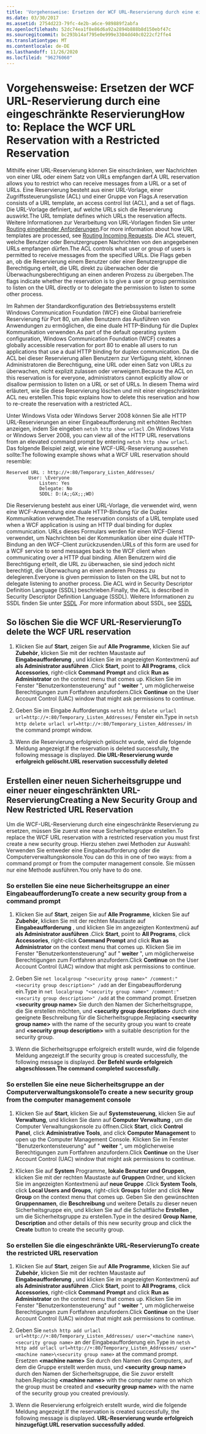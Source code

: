 ```yaml
---
title: 'Vorgehensweise: Ersetzen der WCF URL-Reservierung durch eine eingeschränkte Reservierung'
ms.date: 03/30/2017
ms.assetid: 2754d223-79fc-4e2b-a6ce-989889f2abfa
ms.openlocfilehash: 52dc74ea1f8e86d6a92a2894b888b8d150ebf47c
ms.sourcegitcommit: bc293b14af795e0e999e3304dd40c0222cf2ffe4
ms.translationtype: MT
ms.contentlocale: de-DE
ms.lasthandoff: 11/26/2020
ms.locfileid: "96276060"
---
```

# <a name="how-to-replace-the-wcf-url-reservation-with-a-restricted-reservation"></a><span data-ttu-id="451a9-102">Vorgehensweise: Ersetzen der WCF URL-Reservierung durch eine eingeschränkte Reservierung</span><span class="sxs-lookup"><span data-stu-id="451a9-102">How to: Replace the WCF URL Reservation with a Restricted Reservation</span></span>

<span data-ttu-id="451a9-103">Mithilfe einer URL-Reservierung können Sie einschränken, wer Nachrichten von einer URL oder einem Satz von URLs empfangen darf.</span><span class="sxs-lookup"><span data-stu-id="451a9-103">A URL reservation allows you to restrict who can receive messages from a URL or a set of URLs.</span></span> <span data-ttu-id="451a9-104">Eine Reservierung besteht aus einer URL-Vorlage, einer Zugriffssteuerungsliste (ACL) und einer Gruppe von Flags.</span><span class="sxs-lookup"><span data-stu-id="451a9-104">A reservation consists of a URL template, an access control list (ACL), and a set of flags.</span></span> <span data-ttu-id="451a9-105">Die URL-Vorlage definiert, auf welche URLs sich die Reservierung auswirkt.</span><span class="sxs-lookup"><span data-stu-id="451a9-105">The URL template defines which URLs the reservation affects.</span></span> <span data-ttu-id="451a9-106">Weitere Informationen zur Verarbeitung von URL-Vorlagen finden Sie unter [Routing eingehender Anforderungen](/windows/win32/http/routing-incoming-requests).</span><span class="sxs-lookup"><span data-stu-id="451a9-106">For more information about how URL templates are processed, see [Routing Incoming Requests](/windows/win32/http/routing-incoming-requests).</span></span> <span data-ttu-id="451a9-107">Die ACL steuert, welche Benutzer oder Benutzergruppen Nachrichten von den angegebenen URLs empfangen dürfen.</span><span class="sxs-lookup"><span data-stu-id="451a9-107">The ACL controls what user or group of users is permitted to receive messages from the specified URLs.</span></span> <span data-ttu-id="451a9-108">Die Flags geben an, ob die Reservierung einem Benutzer oder einer Benutzergruppe die Berechtigung erteilt, die URL direkt zu überwachen oder die Überwachungsberechtigung an einen anderen Prozess zu übergeben.</span><span class="sxs-lookup"><span data-stu-id="451a9-108">The flags indicate whether the reservation is to give a user or group permission to listen on the URL directly or to delegate the permission to listen to some other process.</span></span>  
  
 <span data-ttu-id="451a9-109">Im Rahmen der Standardkonfiguration des Betriebssystems erstellt Windows Communication Foundation (WCF) eine Global barrierefreie Reservierung für Port 80, um allen Benutzern das Ausführen von Anwendungen zu ermöglichen, die eine duale HTTP-Bindung für die Duplex Kommunikation verwenden.</span><span class="sxs-lookup"><span data-stu-id="451a9-109">As part of the default operating system configuration, Windows Communication Foundation (WCF) creates a globally accessible reservation for port 80 to enable all users to run applications that use a dual HTTP binding for duplex communication.</span></span> <span data-ttu-id="451a9-110">Da die ACL bei dieser Reservierung allen Benutzern zur Verfügung steht, können Administratoren die Berechtigung, eine URL oder einen Satz von URLs zu überwachen, nicht explizit zulassen oder verweigern.</span><span class="sxs-lookup"><span data-stu-id="451a9-110">Because the ACL on this reservation is for everyone, administrators cannot explicitly allow or disallow permission to listen on a URL or set of URLs.</span></span> <span data-ttu-id="451a9-111">In diesem Thema wird erläutert, wie Sie diese Reservierung löschen und mit einer eingeschränkten ACL neu erstellen.</span><span class="sxs-lookup"><span data-stu-id="451a9-111">This topic explains how to delete this reservation and how to re-create the reservation with a restricted ACL.</span></span>  
  
<span data-ttu-id="451a9-112">Unter Windows Vista oder Windows Server 2008 können Sie alle HTTP URL-Reservierungen an einer Eingabeaufforderung mit erhöhten Rechten anzeigen, indem Sie eingeben `netsh http show urlacl` .</span><span class="sxs-lookup"><span data-stu-id="451a9-112">On Windows Vista or Windows Server 2008, you can view all of the HTTP URL reservations from an elevated command prompt by entering `netsh http show urlacl`.</span></span> <span data-ttu-id="451a9-113">Das folgende Beispiel zeigt, wie eine WCF-URL-Reservierung aussehen sollte:</span><span class="sxs-lookup"><span data-stu-id="451a9-113">The following example shows what a WCF URL reservation should resemble:</span></span>

```output
Reserved URL : http://+:80/Temporary_Listen_Addresses/  
        User: \Everyone  
            Listen: Yes  
            Delegate: No  
            SDDL: D:(A;;GX;;;WD)  
```

 <span data-ttu-id="451a9-114">Die Reservierung besteht aus einer URL-Vorlage, die verwendet wird, wenn eine WCF-Anwendung eine duale HTTP-Bindung für die Duplex Kommunikation verwendet.</span><span class="sxs-lookup"><span data-stu-id="451a9-114">The reservation consists of a URL template used when a WCF application is using an HTTP dual binding for duplex communication.</span></span> <span data-ttu-id="451a9-115">URLs dieses Formulars werden für einen WCF-Dienst verwendet, um Nachrichten bei der Kommunikation über eine duale HTTP-Bindung an den WCF-Client zurückzusenden.</span><span class="sxs-lookup"><span data-stu-id="451a9-115">URLs of this form are used for a WCF service to send messages back to the WCF client when communicating over a HTTP dual binding.</span></span> <span data-ttu-id="451a9-116">Allen Benutzern wird die Berechtigung erteilt, die URL zu überwachen, sie sind jedoch nicht berechtigt, die Überwachung an einen anderen Prozess zu delegieren.</span><span class="sxs-lookup"><span data-stu-id="451a9-116">Everyone is given permission to listen on the URL but not to delegate listening to another process.</span></span> <span data-ttu-id="451a9-117">Die ACL wird in Security Descriptor Definition Language (SSDL) beschrieben.</span><span class="sxs-lookup"><span data-stu-id="451a9-117">Finally, the ACL is described in Security Descriptor Definition Language (SSDL).</span></span> <span data-ttu-id="451a9-118">Weitere Informationen zu SSDL finden Sie unter [SSDL](/windows/win32/secauthz/security-descriptor-definition-language) .</span><span class="sxs-lookup"><span data-stu-id="451a9-118">For more information about SSDL, see [SSDL](/windows/win32/secauthz/security-descriptor-definition-language)</span></span>  
  
## <a name="to-delete-the-wcf-url-reservation"></a><span data-ttu-id="451a9-119">So löschen Sie die WCF URL-Reservierung</span><span class="sxs-lookup"><span data-stu-id="451a9-119">To delete the WCF URL reservation</span></span>  
  
1. <span data-ttu-id="451a9-120">Klicken Sie auf **Start**, zeigen Sie auf **Alle Programme**, klicken Sie auf **Zubehör**, klicken Sie mit der rechten Maustaste auf **Eingabeaufforderung** , und klicken Sie im angezeigten Kontextmenü auf **als Administrator ausführen** .</span><span class="sxs-lookup"><span data-stu-id="451a9-120">Click **Start**, point to **All Programs**, click **Accessories**, right-click **Command Prompt** and click **Run as Administrator** on the context menu that comes up.</span></span> <span data-ttu-id="451a9-121">Klicken Sie im Fenster "Benutzerkontensteuerung" auf " **weiter** ", um möglicherweise Berechtigungen zum Fortfahren anzufordern.</span><span class="sxs-lookup"><span data-stu-id="451a9-121">Click **Continue** on the User Account Control (UAC) window that might ask permissions to continue.</span></span>  
  
2. <span data-ttu-id="451a9-122">Geben Sie im Eingabe Aufforderungs `netsh http delete urlacl url=http://+:80/Temporary_Listen_Addresses/` Fenster ein.</span><span class="sxs-lookup"><span data-stu-id="451a9-122">Type in `netsh http delete urlacl url=http://+:80/Temporary_Listen_Addresses/` in the command prompt window.</span></span>  
  
3. <span data-ttu-id="451a9-123">Wenn die Reservierung erfolgreich gelöscht wurde, wird die folgende Meldung angezeigt.</span><span class="sxs-lookup"><span data-stu-id="451a9-123">If the reservation is deleted successfully, the following message is displayed.</span></span> <span data-ttu-id="451a9-124">**Die URL-Reservierung wurde erfolgreich gelöscht.**</span><span class="sxs-lookup"><span data-stu-id="451a9-124">**URL reservation successfully deleted**</span></span>  
  
## <a name="creating-a-new-security-group-and-new-restricted-url-reservation"></a><span data-ttu-id="451a9-125">Erstellen einer neuen Sicherheitsgruppe und einer neuer eingeschränkten URL-Reservierung</span><span class="sxs-lookup"><span data-stu-id="451a9-125">Creating a New Security Group and New Restricted URL Reservation</span></span>  

 <span data-ttu-id="451a9-126">Um die WCF-URL-Reservierung durch eine eingeschränkte Reservierung zu ersetzen, müssen Sie zuerst eine neue Sicherheitsgruppe erstellen.</span><span class="sxs-lookup"><span data-stu-id="451a9-126">To replace the WCF URL reservation with a restricted reservation you must first create a new security group.</span></span> <span data-ttu-id="451a9-127">Hierzu stehen zwei Methoden zur Auswahl: Verwenden Sie entweder eine Eingabeaufforderung oder die Computerverwaltungskonsole.</span><span class="sxs-lookup"><span data-stu-id="451a9-127">You can do this in one of two ways: from a command prompt or from the computer management console.</span></span> <span data-ttu-id="451a9-128">Sie müssen nur eine Methode ausführen.</span><span class="sxs-lookup"><span data-stu-id="451a9-128">You only have to do one.</span></span>  
  
### <a name="to-create-a-new-security-group-from-a-command-prompt"></a><span data-ttu-id="451a9-129">So erstellen Sie eine neue Sicherheitsgruppe an einer Eingabeaufforderung</span><span class="sxs-lookup"><span data-stu-id="451a9-129">To create a new security group from a command prompt</span></span>  
  
1. <span data-ttu-id="451a9-130">Klicken Sie auf **Start**, zeigen Sie auf **Alle Programme**, klicken Sie auf **Zubehör**, klicken Sie mit der rechten Maustaste auf **Eingabeaufforderung** , und klicken Sie im angezeigten Kontextmenü auf **als Administrator ausführen** .</span><span class="sxs-lookup"><span data-stu-id="451a9-130">Click **Start**, point to **All Programs**, click **Accessories**, right-click **Command Prompt** and click **Run as Administrator** on the context menu that comes up.</span></span> <span data-ttu-id="451a9-131">Klicken Sie im Fenster "Benutzerkontensteuerung" auf " **weiter** ", um möglicherweise Berechtigungen zum Fortfahren anzufordern.</span><span class="sxs-lookup"><span data-stu-id="451a9-131">Click **Continue** on the User Account Control (UAC) window that might ask permissions to continue.</span></span>  
  
2. <span data-ttu-id="451a9-132">Geben Sie `net localgroup "<security group name>" /comment:"<security group description>" /add` an der Eingabeaufforderung ein.</span><span class="sxs-lookup"><span data-stu-id="451a9-132">Type in `net localgroup "<security group name>" /comment:"<security group description>" /add` at the command prompt.</span></span> <span data-ttu-id="451a9-133">Ersetzen **\<security group name>** Sie durch den Namen der Sicherheitsgruppe, die Sie erstellen möchten, und **\<security group description>** durch eine geeignete Beschreibung für die Sicherheitsgruppe.</span><span class="sxs-lookup"><span data-stu-id="451a9-133">Replacing **\<security group name>** with the name of the security group you want to create and **\<security group description>** with a suitable description for the security group.</span></span>  
  
3. <span data-ttu-id="451a9-134">Wenn die Sicherheitsgruppe erfolgreich erstellt wurde, wird die folgende Meldung angezeigt.</span><span class="sxs-lookup"><span data-stu-id="451a9-134">If the security group is created successfully, the following message is displayed.</span></span> <span data-ttu-id="451a9-135">**Der Befehl wurde erfolgreich abgeschlossen.**</span><span class="sxs-lookup"><span data-stu-id="451a9-135">**The command completed successfully.**</span></span>  
  
### <a name="to-create-a-new-security-group-from-the-computer-management-console"></a><span data-ttu-id="451a9-136">So erstellen Sie eine neue Sicherheitsgruppe an der Computerverwaltungskonsole</span><span class="sxs-lookup"><span data-stu-id="451a9-136">To create a new security group from the computer management console</span></span>  
  
1. <span data-ttu-id="451a9-137">Klicken Sie auf **Start**, klicken Sie auf **Systemsteuerung**, klicken Sie auf **Verwaltung**, und klicken Sie dann auf **Computer Verwaltung** , um die Computer Verwaltungskonsole zu öffnen.</span><span class="sxs-lookup"><span data-stu-id="451a9-137">Click **Start**, click **Control Panel**, click **Administrative Tools**, and click **Computer Management** to open up the Computer Management Console.</span></span> <span data-ttu-id="451a9-138">Klicken Sie im Fenster "Benutzerkontensteuerung" auf " **weiter** ", um möglicherweise Berechtigungen zum Fortfahren anzufordern.</span><span class="sxs-lookup"><span data-stu-id="451a9-138">Click **Continue** on the User Account Control (UAC) window that might ask permissions to continue.</span></span>  
  
2. <span data-ttu-id="451a9-139">Klicken Sie auf **System** Programme, **lokale Benutzer und Gruppen**, klicken Sie mit der rechten Maustaste auf **Gruppen** Ordner, und klicken Sie im angezeigten Kontextmenü auf **neue Gruppe** .</span><span class="sxs-lookup"><span data-stu-id="451a9-139">Click **System Tools**, click **Local Users and Groups**, right-click **Groups** folder and click **New Group** on the context menu that comes up.</span></span> <span data-ttu-id="451a9-140">Geben Sie den gewünschten **Gruppennamen**, die **Beschreibung** und weitere Details zu dieser neuen Sicherheitsgruppe ein, und klicken Sie auf die Schaltfläche **Erstellen** , um die Sicherheitsgruppe zu erstellen.</span><span class="sxs-lookup"><span data-stu-id="451a9-140">Type in the desired **Group Name**, **Description** and other details of this new security group and click the **Create** button to create the security group.</span></span>  
  
### <a name="to-create-the-restricted-url-reservation"></a><span data-ttu-id="451a9-141">So erstellen Sie die eingeschränkte URL-Reservierung</span><span class="sxs-lookup"><span data-stu-id="451a9-141">To create the restricted URL reservation</span></span>  
  
1. <span data-ttu-id="451a9-142">Klicken Sie auf **Start**, zeigen Sie auf **Alle Programme**, klicken Sie auf **Zubehör**, klicken Sie mit der rechten Maustaste auf **Eingabeaufforderung** , und klicken Sie im angezeigten Kontextmenü auf **als Administrator ausführen** .</span><span class="sxs-lookup"><span data-stu-id="451a9-142">Click **Start**, point to **All Programs**, click **Accessories**, right-click **Command Prompt** and click **Run as Administrator** on the context menu that comes up.</span></span> <span data-ttu-id="451a9-143">Klicken Sie im Fenster "Benutzerkontensteuerung" auf " **weiter** ", um möglicherweise Berechtigungen zum Fortfahren anzufordern.</span><span class="sxs-lookup"><span data-stu-id="451a9-143">Click **Continue** on the User Account Control (UAC) window that might ask permissions to continue.</span></span>  
  
2. <span data-ttu-id="451a9-144">Geben Sie `netsh http add urlacl url=http://+:80/Temporary_Listen_Addresses/ user="<machine name>\<security group name>` an der Eingabeaufforderung ein.</span><span class="sxs-lookup"><span data-stu-id="451a9-144">Type in `netsh http add urlacl url=http://+:80/Temporary_Listen_Addresses/ user="<machine name>\<security group name>` at the command prompt.</span></span> <span data-ttu-id="451a9-145">Ersetzen **\<machine name>** Sie durch den Namen des Computers, auf dem die Gruppe erstellt werden muss, und **\<security group name>** durch den Namen der Sicherheitsgruppe, die Sie zuvor erstellt haben.</span><span class="sxs-lookup"><span data-stu-id="451a9-145">Replacing **\<machine name>** with the computer name on which the group must be created and **\<security group name>** with the name of the security group you created previously.</span></span>  
  
3. <span data-ttu-id="451a9-146">Wenn die Reservierung erfolgreich erstellt wurde, wird die folgende Meldung angezeigt.</span><span class="sxs-lookup"><span data-stu-id="451a9-146">If the reservation is created successfully, the following message is displayed.</span></span> <span data-ttu-id="451a9-147">**URL-Reservierung wurde erfolgreich hinzugefügt**.</span><span class="sxs-lookup"><span data-stu-id="451a9-147">**URL reservation successfully added**.</span></span>
